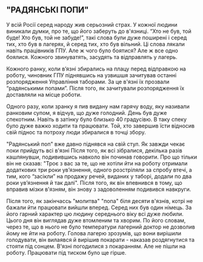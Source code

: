 ## "РАДЯНСЬКІ ПОПИ"

У всій Росії серед народу жив серьозний страх.
У кожної людини виникали думки, про те, що його заберуть до в'язниці.
“Хто не був, той буде!
Хто був, той не забуде!”, такі слова були дуже поширені і серед тих, хто був в лагерях, й серед тих, хто був вільний.
Ці слова лякали навіть працівників ГПУ.
Але ж чого було боятися?
Але ж все одно боялися.
Кожного звинуватять, засудять та відправлять у лагерь.

Кожного ранку, коли в’язні збирались на плацу перед відправкою на роботу, чиновник ГПУ піднявшись на узвишшя зачитував останні розпорядження Управління таборами.
За це в'язні їх прозвали “радянськими попами”.
Після того, як зачитували розпорядження їх доставляли на місце роботи.

Одного разу, коли зранку я пив видану нам гарячу воду, яку називали ранковим супом, я відчув, що дуже голодний.
День був дуже спекотним.
Навіть в затінку було близько 40 градусівю.
В таку спеку було дуже важко ходити та працювати.
Той, хто завершив їсти відносив свій піднос та потроху люди збиралися в точці збору.

"Радянський поп" вже давно піднявся на свій стул.
Як завжди чекає поки прийдуть всі в'язні
Після того, як всі зібралися, декілька разів кашлянувши, подивившись навколо він починав говорити.
Про що тільки він не сказав: "Троє з вас за те, що не хотіли йти на роботу отримали додаткових три роки ув’язнення, одного розстріляли за спробу втечі, а тим, кого “засікли” на продажу речей, виданих у таборі, додали по два роки ув’язнення й так далі".
Після того, як він впевнився в тому, що вправив мізки в'язням, він знову з задоволенням подивився навкруги.

Після того, як закінчассь "молитва" "попа" біля десяти в'язнів, котрі не бажали йти працювати вийшли вперед.
Серед них був один німець.
За його гарний характер цю людину середнього віку всі дуже любили.
Цього дня він виглядав дуже втомленим та хворим.
По його словам, через те, що в нього не було температури лагерний доктор не дозволив йому не йти на роботу.
Голова лагерю зрозумів, що вони вирішили голодувати, він вилаявся й вирішив покарати - наказав роздягнутися та стояти під сонцем.
В'язні погодилися з покаранням.
Але не пішли на роботу.
Працювати під тиском було ще гірше.